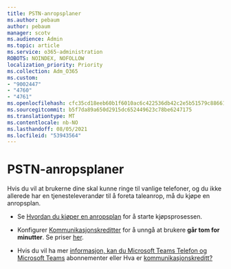 ```yaml
---
title: PSTN-anropsplaner
ms.author: pebaum
author: pebaum
manager: scotv
ms.audience: Admin
ms.topic: article
ms.service: o365-administration
ROBOTS: NOINDEX, NOFOLLOW
localization_priority: Priority
ms.collection: Adm_O365
ms.custom:
- "9002447"
- "4760"
- "4761"
ms.openlocfilehash: cfc35cd18eeb60b1f6010ac6c422536db42c2e5b51579c8866198e729bd98843
ms.sourcegitcommit: b5f7da89a650d2915dc652449623c78be6247175
ms.translationtype: MT
ms.contentlocale: nb-NO
ms.lasthandoff: 08/05/2021
ms.locfileid: "53943564"
---
```

# <a name="pstn-calling-plans"></a>PSTN-anropsplaner

Hvis du vil at brukerne dine skal kunne ringe til vanlige telefoner, og du ikke allerede har en tjenesteleverandør til å foreta taleanrop, må du kjøpe en anropsplan.

- Se [Hvordan du kjøper en anropsplan](https://docs.microsoft.com/MicrosoftTeams/calling-plans-for-office-365) for å starte kjøpsprosessen.

- Konfigurer [Kommunikasjonskreditter](https://docs.microsoft.com/microsoftteams/set-up-communications-credits-for-your-organization) for å unngå at brukere **går tom for minutter**. Se priser [her](https://products.office.com/microsoft-teams/voice-calling). 

- Hvis du vil ha mer [informasjon, kan du Microsoft Teams Telefon og Microsoft Teams](https://docs.microsoft.com/MicrosoftTeams/calling-plan-landing-page) abonnementer eller Hva er [kommunikasjonskreditt?](https://docs.microsoft.com/microsoftteams/what-are-communications-credits)
